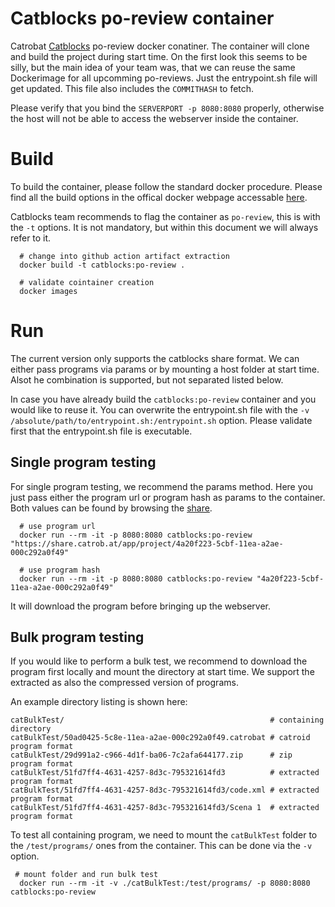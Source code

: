 # Catblocks po-review container

Catrobat [Catblocks](https://github.com/Catrobat/Catblocks) po-review docker conatiner. The container will clone and build the project during start time. On the first look this seems to be silly, but the main idea of your team was, that we can reuse the same Dockerimage for all upcomming po-reviews. Just the entrypoint.sh file will get updated. This file also includes the `COMMITHASH` to fetch. 

Please verify that you bind the `SERVERPORT -p 8080:8080` properly, otherwise the host will not be able to access the webserver inside the container.

# Build
To build the container, please follow the standard docker procedure. Please find all the build options in the offical docker webpage accessable [here](https://docs.docker.com/engine/reference/commandline/build/). 

Catblocks team recommends to flag the container as `po-review`, this is with the `-t` options. It is not mandatory, but within this document we will always refer to it.

```
  # change into github action artifact extraction
  docker build -t catblocks:po-review .

  # validate cointainer creation
  docker images
```

# Run
The current version only supports the catblocks share format.
We can either pass programs via params or by mounting a host folder at start time. Alsot he combination is supported, but not separated listed below. 

In case you have already build the `catblocks:po-review` container and you would like to reuse it. You can overwrite the entrypoint.sh file with the `-v /absolute/path/to/entrypoint.sh:/entrypoint.sh` option. Please validate first that the entrypoint.sh file is executable. 

## Single program testing
For single program testing, we recommend the params method. 
Here you just pass either the program url or program hash as params to the container.
Both values can be found by browsing the [share](https://share.catrob.at/app/).

```
  # use program url
  docker run --rm -it -p 8080:8080 catblocks:po-review "https://share.catrob.at/app/project/4a20f223-5cbf-11ea-a2ae-000c292a0f49"

  # use program hash 
  docker run --rm -it -p 8080:8080 catblocks:po-review "4a20f223-5cbf-11ea-a2ae-000c292a0f49"
```

It will download the program before bringing up the webserver.

## Bulk program testing
If you would like to perform a bulk test, we recommend to download the program first locally and mount the directory at start time. We support the extracted as also the compressed version of programs.

An example directory listing is shown here:

```
catBulkTest/                                              # containing directory
catBulkTest/50ad0425-5c8e-11ea-a2ae-000c292a0f49.catrobat # catroid program format
catBulkTest/29d991a2-c966-4d1f-ba06-7c2afa644177.zip      # zip program format
catBulkTest/51fd7ff4-4631-4257-8d3c-795321614fd3          # extracted program format
catBulkTest/51fd7ff4-4631-4257-8d3c-795321614fd3/code.xml # extracted program format
catBulkTest/51fd7ff4-4631-4257-8d3c-795321614fd3/Scena 1  # extracted program format
```

To test all containing program, we need to mount the `catBulkTest` folder to the `/test/programs/` ones from the container. This can be done via the `-v` option.

``` 
 # mount folder and run bulk test
  docker run --rm -it -v ./catBulkTest:/test/programs/ -p 8080:8080 catblocks:po-review
```